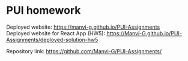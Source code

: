 # PUI homework

Deployed website: https://manvi-g.github.io/PUI-Assignments <br/>
Deployed website for React App (HW5): https://Manvi-G.github.io/PUI-Assignments/deployed-solution-hw5

Repository link: https://github.com/Manvi-G/PUI-Assignments/
